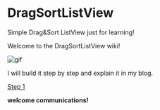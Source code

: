 # DragSortListView
Simple Drag&amp;Sort ListView just for learning!

Welcome to the DragSortListView wiki!

![gif](http://myron-mydomain.stor.sinaapp.com/my_drag_sort_listview.gif)

I will build it step by step and explain it in my blog.

[Step 1](http://blog.csdn.net/fly1183989782/article/details/43278393)

**welcome communications!**
